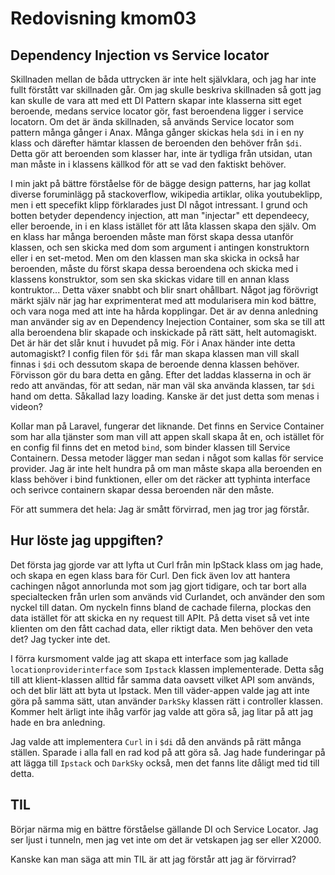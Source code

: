 ---
---
Redovisning kmom03
=========================

Dependency Injection vs Service locator
-----------------------------------------
Skillnaden mellan de båda uttrycken är inte helt självklara, och jag har inte fullt förstått var skillnaden går. Om jag skulle beskriva skillnaden så gott jag kan skulle de vara att med ett DI Pattern skapar inte klasserna sitt eget beroende, medans service locator gör, fast beroendena ligger i service locatorn. Om det är ända skillnaden, så används Service locator som pattern många gånger i Anax. Många gånger skickas hela `$di` in i en ny klass och därefter hämtar klassen de beroenden den behöver från `$di`. Detta gör att beroenden som klasser har, inte är tydliga från utsidan, utan man måste in i klassens källkod för att se vad den faktiskt behöver.

I min jakt på bättre förståelse för de bägge design patterns, har jag kollat diverse foruminlägg på stackoverflow, wikipedia artiklar, olika youtubeklipp, men i ett specefikt klipp förklarades just DI något intressant. I grund och botten betyder dependency injection, att man "injectar" ett dependeecy, eller beroende, in i en klass istället för att låta klassen skapa den själv. Om en klass har många beroenden måste man först skapa dessa utanför klassen, och sen skicka med dom som argument i antingen konstruktorn eller i en set-metod. Men om den klassen man ska skicka in också har beroenden, måste du först skapa dessa beroendena och skicka med i klassens konstruktor, som sen ska skickas vidare till en annan klass kontruktor... Detta växer snabbt och blir snart ohållbart. Något jag förövrigt märkt själv när jag har exprimenterat med att modularisera min kod bättre, och vara noga med att inte ha hårda kopplingar. Det är av denna anledning man använder sig av en Dependency Inejection Container, som ska se till att alla beroendena blir skapade och inskickade på rätt sätt, helt automagiskt. Det är här det slår knut i huvudet på mig. För i Anax händer inte detta automagiskt? I config filen för `$di` får man skapa klassen man vill skall finnas i `$di` och dessutom skapa de beroende denna klassen behöver. Förvisson gör du bara detta en gång. Efter det laddas klasserna in och är redo att användas, för att sedan, när man väl ska använda klassen, tar `$di` hand om detta. Såkallad lazy loading. Kanske är det just detta som menas i videon?

Kollar man på Laravel, fungerar det liknande. Det finns en Service Container som har alla tjänster som man vill att appen skall skapa åt en, och istället för en config fil finns det en metod `bind`, som binder klassen till Service Containern. Dessa metoder lägger man sedan i något som kallas för service provider. Jag är inte helt hundra på om man måste skapa alla beroenden en klass behöver i bind funktionen, eller om det räcker att typhinta interface och serivce containern skapar dessa beroenden när den måste.

För att summera det hela:
Jag är smått förvirrad, men jag tror jag förstår.

Hur löste jag uppgiften?
-----------------------------------
Det första jag gjorde var att lyfta ut Curl från min IpStack klass om jag hade, och skapa en egen klass bara för Curl. Den fick även lov att hantera cachingen något annorlunda mot som jag gjort tidigare, och tar bort alla specialtecken från urlen som används vid Curlandet, och använder den som nyckel till datan. Om nyckeln finns bland de cachade filerna, plockas den data istället för att skicka en ny request till APIt. På detta viset så vet inte klienten om den fått cachad data, eller riktigt data. Men behöver den veta det? Jag tycker inte det.

I förra kursmoment valde jag att skapa ett interface som jag kallade `locationproviderinterface` som `Ipstack` klassen implementerade. Detta såg till att klient-klassen alltid får samma data oavsett vilket API som används, och det blir lätt att byta ut Ipstack. Men till väder-appen valde jag att inte göra på samma sätt, utan använder `DarkSky` klassen rätt i controller klassen. Kommer helt ärligt inte ihåg varför jag valde att göra så, jag litar på att jag hade en bra anledning.

Jag valde att implementera `Curl` in i `$di` då den används på rätt många ställen. Sparade i alla fall en rad kod på att göra så. Jag hade funderingar på att lägga till `Ipstack` och `DarkSky` också, men det fanns lite dåligt med tid till detta.


TIL
-----------------------------------
Börjar närma mig en bättre förståelse gällande DI och Service Locator. Jag ser ljust i tunneln, men jag vet inte om det är vetskapen jag ser eller X2000.

Kanske kan man säga att min TIL är att jag förstår att jag är förvirrad?